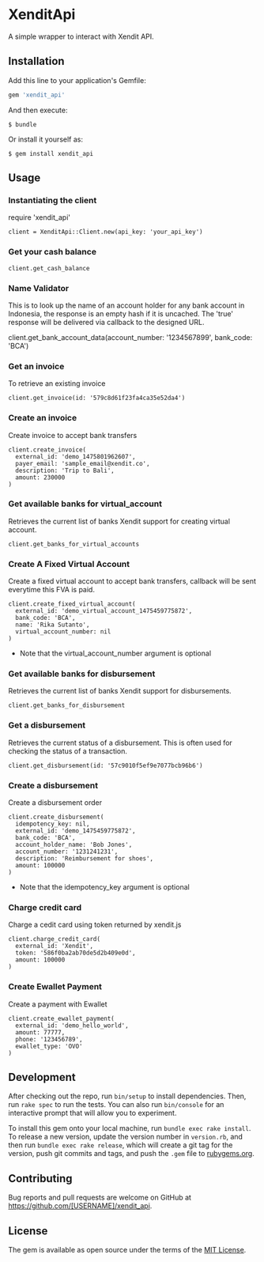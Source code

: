 # XenditApi

A simple wrapper to interact with Xendit API.

## Installation

Add this line to your application's Gemfile:

```ruby
gem 'xendit_api'
```

And then execute:

    $ bundle

Or install it yourself as:

    $ gem install xendit_api

## Usage

### Instantiating the client
  require 'xendit_api'

    client = XenditApi::Client.new(api_key: 'your_api_key')

### Get your cash balance

    client.get_cash_balance

### Name Validator
This is to look up the name of an account holder for any bank account in Indonesia, the response is an empty hash if it is uncached. The 'true' response will be delivered via callback to the designed URL.

   client.get_bank_account_data(account_number: '1234567899', bank_code: 'BCA')

### Get an invoice
To retrieve an existing invoice

    client.get_invoice(id: '579c8d61f23fa4ca35e52da4')

### Create an invoice
Create invoice to accept bank transfers

    client.create_invoice(
      external_id: 'demo_1475801962607',
      payer_email: 'sample_email@xendit.co',
      description: 'Trip to Bali',
      amount: 230000
    )

### Get available banks for virtual_account
Retrieves the current list of banks Xendit support for creating virtual account.

    client.get_banks_for_virtual_accounts

### Create A Fixed Virtual Account
Create a fixed virtual account to accept bank transfers, callback will be sent everytime this FVA is paid.

    client.create_fixed_virtual_account(
      external_id: 'demo_virtual_account_1475459775872',
      bank_code: 'BCA',
      name: 'Rika Sutanto',
      virtual_account_number: nil
    )
* Note that the virtual_account_number argument is optional

### Get available banks for disbursement
Retrieves the current list of banks Xendit support for disbursements.

    client.get_banks_for_disbursement

### Get a disbursement
Retrieves the current status of a disbursement. This is often used for checking the status of a transaction.

    client.get_disbursement(id: '57c9010f5ef9e7077bcb96b6')

### Create a disbursement
Create a disbursement order

    client.create_disbursement(
      idempotency_key: nil,
      external_id: 'demo_1475459775872',
      bank_code: 'BCA',
      account_holder_name: 'Bob Jones',
      account_number: '1231241231',
      description: 'Reimbursement for shoes',
      amount: 100000
    )

* Note that the idempotency_key argument is optional

### Charge credit card
Charge a cedit card using token returned by xendit.js

    client.charge_credit_card(
      external_id: 'Xendit',
      token: '586f0ba2ab70de5d2b409e0d',
      amount: 100000
    )

### Create Ewallet Payment
Create a payment with Ewallet

    client.create_ewallet_payment(
      external_id: 'demo_hello_world',
      amount: 77777,
      phone: '123456789',
      ewallet_type: 'OVO'
    )

## Development

After checking out the repo, run `bin/setup` to install dependencies. Then, run `rake spec` to run the tests. You can also run `bin/console` for an interactive prompt that will allow you to experiment.

To install this gem onto your local machine, run `bundle exec rake install`. To release a new version, update the version number in `version.rb`, and then run `bundle exec rake release`, which will create a git tag for the version, push git commits and tags, and push the `.gem` file to [rubygems.org](https://rubygems.org).

## Contributing

Bug reports and pull requests are welcome on GitHub at https://github.com/[USERNAME]/xendit_api.


## License

The gem is available as open source under the terms of the [MIT License](http://opensource.org/licenses/MIT).

